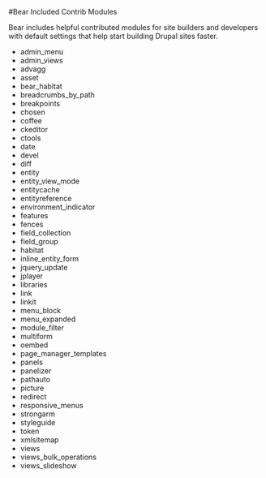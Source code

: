 #Bear Included Contrib Modules

Bear includes helpful contributed modules for site builders and developers with default settings that help start building Drupal sites faster.

- admin_menu
- admin_views
- advagg
- asset
- bear_habitat
- breadcrumbs_by_path
- breakpoints
- chosen
- coffee
- ckeditor
- ctools
- date
- devel
- diff
- entity
- entity_view_mode
- entitycache
- entityreference
- environment_indicator
- features
- fences
- field_collection
- field_group
- habitat
- inline_entity_form
- jquery_update
- jplayer
- libraries
- link
- linkit
- menu_block
- menu_expanded
- module_filter
- multiform
- oembed
- page_manager_templates
- panels
- panelizer
- pathauto
- picture
- redirect
- responsive_menus
- strongarm
- styleguide
- token
- xmlsitemap
- views
- views_bulk_operations
- views_slideshow